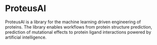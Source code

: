 # ProteusAI
ProteusAI is a library for the machine learning driven engineering of proteins. The library enables workflows from protein structure prediction, prediction of mutational effects to protein ligand interactions powered by artificial intelligence.
